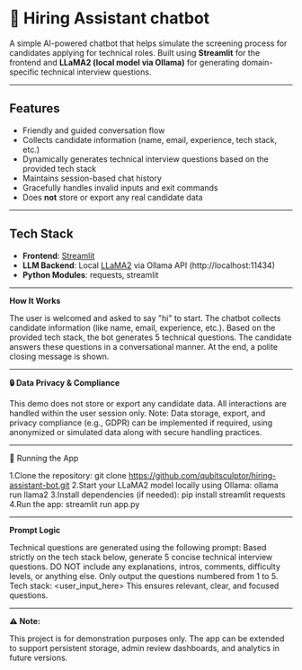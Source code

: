 # 🤖 Hiring Assistant chatbot

A simple AI-powered chatbot that helps simulate the screening process for candidates applying for technical roles. Built using **Streamlit** for the frontend and **LLaMA2 (local model via Ollama)** for generating domain-specific technical interview questions.

---

## Features

- Friendly and guided conversation flow
- Collects candidate information (name, email, experience, tech stack, etc.)
- Dynamically generates technical interview questions based on the provided tech stack
- Maintains session-based chat history
- Gracefully handles invalid inputs and exit commands
- Does **not** store or export any real candidate data

---

##  Tech Stack

- **Frontend**: [Streamlit](https://streamlit.io/)
- **LLM Backend**: Local [LLaMA2](https://ollama.com/) via Ollama API (http://localhost:11434)
- **Python Modules**: requests, streamlit

---

**How It Works**

The user is welcomed and asked to say "hi" to start.
The chatbot collects candidate information (like name, email, experience, etc.).
Based on the provided tech stack, the bot generates 5 technical questions.
The candidate answers these questions in a conversational manner.
At the end, a polite closing message is shown.

---

**🔒 Data Privacy & Compliance**

This demo does not store or export any candidate data. All interactions are handled within the user session only.
Note: Data storage, export, and privacy compliance (e.g., GDPR) can be implemented if required, using anonymized or simulated data along with secure handling practices.

---

🚀 Running the App

1.Clone the repository:
git clone https://github.com/qubitsculptor/hiring-assistant-bot.git
2.Start your LLaMA2 model locally using Ollama:
ollama run llama2
3.Install dependencies (if needed):
pip install streamlit requests
4.Run the app:
streamlit run app.py

---

**Prompt Logic**

Technical questions are generated using the following prompt:
Based strictly on the tech stack below, generate 5 concise technical interview questions.
DO NOT include any explanations, intros, comments, difficulty levels, or anything else.
Only output the questions numbered from 1 to 5.
Tech stack: <user_input_here>
This ensures relevant, clear, and focused questions.

---

**⚠️ Note:**

This project is for demonstration purposes only.
The app can be extended to support persistent storage, admin review dashboards, and analytics in future versions.




